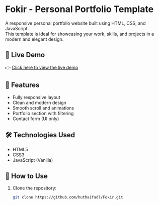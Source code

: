 # Fokir - Personal Portfolio Template

A responsive personal portfolio website built using HTML, CSS, and JavaScript.  
This template is ideal for showcasing your work, skills, and projects in a modern and elegant design.

## 🚀 Live Demo

👉 [Click here to view the live demo](https://huthaifadl.github.io/Fokir/)

## 🧰 Features

- Fully responsive layout
- Clean and modern design
- Smooth scroll and animations
- Portfolio section with filtering
- Contact form (UI only)

## 🛠️ Technologies Used

- HTML5
- CSS3
- JavaScript (Vanilla)

## 📂 How to Use

1. Clone the repository:
   ```bash
   git clone https://github.com/huthaifadl/Fokir.git
